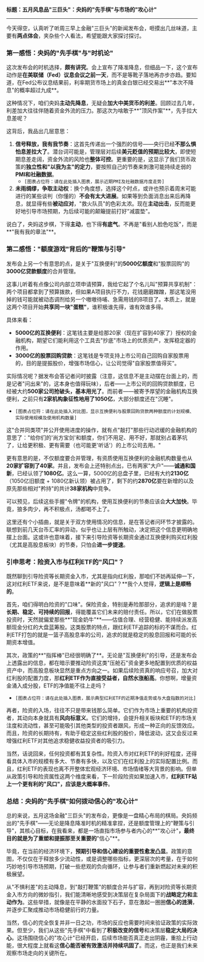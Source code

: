 **标题：五月风息品"三巨头"：央妈的"先手棋"与市场的"攻心计"**

---

今天得空，认真听了听周三早上金融"三巨头"的新闻发布会，咂摸出几丝味道，主要有**两点体会**，夹杂些个人看法，希望能跟大家探讨探讨。

### **第一感悟：央妈的"先手棋"与"时机论"**

这次发布会的时机选择，**颇有讲究**。会上宣布了降准降息，但细品一下，这个宣布动作是**在美联储（Fed）议息会议之前一天**，而不是等靴子落地再亦步亦趋。要知道，在Fed公布议息结果前，利率期货市场上的真金白银已经交易出**"本次不降息"的概率超过九成**。

这种情况下，咱们央妈**主动先降息**，无疑会**加大中美货币的利差**。回顾过去几年，利差加大往往伴随着资金外流的压力。那这次为啥敢于**"顶风作案"**，先手拉大息差呢？

这背后，我品出几层意思：

1.  **信号释放，我有我节奏**：这首先传递出一个强烈的信号——央行已经**不那么惧怕息差拉大了**。潜台词可能是，管理层对后续**美元贬值的预期比较大**，即使短期息差走阔，资金外流的风险也**整体可控**。更重要的是，这显示了我们货币政策的**独立性和"以我为主"的定力**，要按照自己的节奏来刺激可能持续走弱的**PMI和社融数据**。
    *   `[图表占位符：请在此处插入图表，展示近期PMI及社融数据月度走势]`
2.  **未雨绸缪，争取主动权**：换个角度想，选择这个时点，或许也预示着周末可能进行的某些谈判（你懂的）**不会有太大进展**。如果等到负面消息出来后再降息，就显得有些**被动应对**，"救火队员"的色彩太浓。现在**主动出击**，反而能更好地引导市场预期，为后续可能的颠簸提前打好"减震垫"。

说白了，央妈这步棋，下得**主动**，也下得**有底气**。不再是"看别人脸色吃饭"，而是**"我有我的章法"**。

### **第二感悟："额度游戏"背后的"鞭策与引导"**

发布会上另一个有意思的点，是关于"互换便利"的**5000亿额度**和"股票回购"的**3000亿贷款额度**的合并管理。

这事儿听着有点像公司内部立项申请预算，我给它起了个名儿叫"预算共享机制"：两个项目都拿到了预算拨款，但如果A项目执行不力，花钱磨磨蹭蹭，那这笔没用掉的钱可能就被动态调剂给另一个嗷嗷待哺、急需用钱的B项目了。本质上，就是这两个项目开始**共享同一块"蛋糕"**，谁积极谁先得，谁有效谁多得。

具体来看：
*   **5000亿的互换便利**：这笔钱主要是给那20家（现在扩容到40家了）授权的金融机构，期望它们能利用这个工具去"抄底"市场上的优质资产，发挥稳定器的作用。
*   **3000亿的股票回购贷款**：这笔钱是专项支持上市公司自己回购自家股票用的，目的是提振股价，增强市场信心，让公司觉得"自家股票值得买"。

实际情况呢？据发布会答记者问时披露（注意，这信息不是主动摆在台面上的，而是记者"问出来"的，这本身也值得玩味），后者——上市公司的回购贷款额度，已经被大约**500家公司抢破头，基本用光了**。而前者——被寄予厚望的金融机构互换便利，之前只有**2家机构象征性地用了1050亿**，大部分额度还在"沉睡"。
*   `[图表占位符：请在此处插入对比图，显示互换便利与股票回购贷款两种额度的计划规模、实际使用规模及使用机构数量]`

这"合并同类项"并公开使用进度的操作，就有点"敲打"那些行动迟缓的金融机构的意思了："给你们的'尚方宝剑'和额度，你们不用足、用不好，那就别占着茅坑了，让给更积极、更有需要（也可能更'听话'）的上市公司去用。"

更有意思的是，不仅额度要合并管理，有资质使用互换便利的金融机构数量也从**20家扩容到了40家**。并且，发布会上还特别点出，已有两家"大户"——**诚通和国新**，已经认领了**1080亿**。这么一算，5000亿的总盘子里，已经有大约**2130亿**（1050亿旧额度 + 1080亿新认领）被占用了，剩下的约**2870亿**要在新增的以及原先那些相对"矜持"的共计**38家机构**中竞争。

可以预见，后续这些手握"令牌"的机构，使用互换便利的节奏应该会**大大加快**。毕竟，狼多肉少，再不积极点，汤都喝不上了。

这里还有个小插曲，就是关于双方使用情况的信息，是在答记者问环节才披露的。联想到前几天台币汇率的异动，似乎也让上层有所触动，决定把这个信息更明确地摆上台面。这或许也意味着，接下来引导险资等长期资金通过互换便利购买红利股（尤其是高股息板块）的节奏，只怕会**进一步提速**。

### **引申思考：险资入市与红利ETF的"风口"？**

既然聊到引导险资等长期资金入市，尤其是指向红利股，那咱们不妨再延伸一下，这对红利ETF来说，是不是意味着**新的"风口"？**我个人觉得，**逻辑上是顺畅的**。

首先，咱们得明白险资的"口味"。保险资金，特别是寿险那部分，追求的是啥？是**长期、稳定、可持续的回报**，得能覆盖它们未来的赔付责任。所以，它们在做股票投资时，天然就偏爱那些**"现金奶牛"**——估值合理、经营稳健、能持续派发高额现金分红的大盘蓝筹股。这类股票的特点，跟红利ETF追踪的标的不谋而合。红利ETF打包的就是一篮子高股息率的公司，追求的就是稳定的股息回报和可能的长期资本增值。

其次，政策的**"指挥棒"已经很明确了**。无论是"互换便利"的引导，还是发布会上透露出的信息，都在暗示要推动险资这类"压舱石"资金更多地配置到优质的权益资产中，而高股息板块显然是重点方向之一。如果后续险资真的响应号召，加大对红利股的配置力度，那**红利ETF作为直接受益者，自然水涨船高**。你想啊，增量资金涌入成分股，ETF的净值能不往上走吗？
*   `[图表占位符：请在此处插入图表，展示典型红利ETF的近期净值走势或与大盘指数的对比]`

再者，险资的入场，往往不只是带来钱那么简单。它们作为市场上重要的机构投资者，其动向本身就具有**风向标意义**。它们的增持，会提升相关板块和ETF的市场关注度和流动性，甚至可能吸引其他类型的投资者跟风，形成一种正向的反馈效应。而且，险资的长期持有，有助于稳定这些红利股的股价，降低波动，这又会反过来增强红利ETF对其他追求稳健收益投资者的吸引力。

当然，话说回来，任何投资都有其复杂性。险资入市对红利ETF的利好程度，还得看具体入市的规模有多大、节奏有多快，以及它们在红利股上的实际配置比例。而且，红利ETF的表现也离不开整体宏观经济环境、市场情绪等大背景的影响。但单从政策引导和险资属性这两个维度来看，下一阶段险资如果加速入市，**红利ETF站上一个更有利的"风口"，应该是大概率事件**。

### **总结：央妈的"先手棋"如何拨动信心的"攻心计"**

总的来说，五月这场金融"三巨头"的发布会，更像是一盘精心布局的棋局。央妈频出的"先手棋"——无论是降息降准时机的精准拿捏，还是额度管理上的"鞭策与引导"，其核心目标，在我看来，都是一场直指市场参与者内心的**"攻心计"**，最终目的就是为了重塑和提振那至关重要的**"信心"**。

毕竟，在当前的经济环境下，**预期引导和信心建设的重要性愈发凸显**。政策的意图，不仅仅在于释放多少流动性，或是调整哪些指标，更深层次的考量，在于如何巧妙地引导市场预期，打破一些悲观的负向循环，让参与者们重新燃起对未来的积极展望。

从"不惧利差"的主动降息，到"敲打鞭策"的额度合并与扩容，再到对险资等长期资金入市方向的微妙指引，我们能清晰地感受到决策层在复杂局面下的**战略定力和主动作为**。这些举措，就像是在平静的水面投下石子，意在激起一圈圈**信心的涟漪**，并逐步汇聚成推动市场稳健前行的力量。

当然，信心的完全恢复并非一日之功，市场的反应也需要时间来验证政策的实际效果。但至少，我们从这些"先手棋"中看到了**积极改变的信号**和决策层**稳定大局的决心**。这场围绕信心的"攻心计"已经开启，后续市场能否真正走出阴霾，重拾上行动能，很大程度上就看这**信心能否被有效激活并持续巩固了**。而这，也正是我们未来观察市场走向的关键所在。